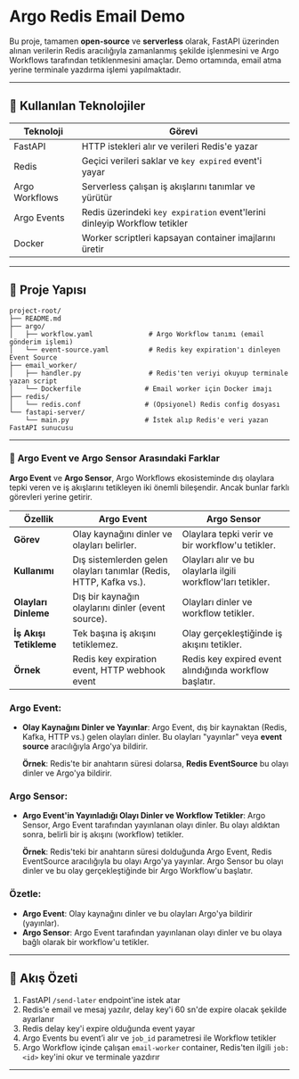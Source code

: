 # Argo Redis Email Demo

Bu proje, tamamen **open-source** ve **serverless** olarak, FastAPI üzerinden alınan verilerin Redis aracılığıyla zamanlanmış şekilde işlenmesini ve Argo Workflows tarafından tetiklenmesini amaçlar. Demo ortamında, email atma yerine terminale yazdırma işlemi yapılmaktadır.

---

## 🚀 Kullanılan Teknolojiler

| Teknoloji      | Görevi                                                                    |
| -------------- | ------------------------------------------------------------------------- |
| FastAPI        | HTTP istekleri alır ve verileri Redis'e yazar                             |
| Redis          | Geçici verileri saklar ve `key expired` event'i yayar                     |
| Argo Workflows | Serverless çalışan iş akışlarını tanımlar ve yürütür                      |
| Argo Events    | Redis üzerindeki `key expiration` event'lerini dinleyip Workflow tetikler |
| Docker         | Worker scriptleri kapsayan container imajlarını üretir                    |

---

## 🧾 Proje Yapısı

```
project-root/
├── README.md
├── argo/
│   ├── workflow.yaml              # Argo Workflow tanımı (email gönderim işlemi)
│   └── event-source.yaml          # Redis key expiration'ı dinleyen Event Source
├── email_worker/
│   ├── handler.py                 # Redis'ten veriyi okuyup terminale yazan script
│   └── Dockerfile                # Email worker için Docker imajı
├── redis/
│   └── redis.conf                # (Opsiyonel) Redis config dosyası
└── fastapi-server/
    └── main.py                   # İstek alıp Redis'e veri yazan FastAPI sunucusu
```

---

### 🔄 **Argo Event ve Argo Sensor Arasındaki Farklar**

**Argo Event** ve **Argo Sensor**, Argo Workflows ekosisteminde dış olaylara tepki veren ve iş akışlarını tetikleyen iki önemli bileşendir. Ancak bunlar farklı görevleri yerine getirir.

| Özellik                | **Argo Event**                                                     | **Argo Sensor**                                              |
| ---------------------- | ------------------------------------------------------------------ | ------------------------------------------------------------ |
| **Görev**              | Olay kaynağını dinler ve olayları belirler.                        | Olaylara tepki verir ve bir workflow'u tetikler.             |
| **Kullanımı**          | Dış sistemlerden gelen olayları tanımlar (Redis, HTTP, Kafka vs.). | Olayları alır ve bu olaylarla ilgili workflow'ları tetikler. |
| **Olayları Dinleme**   | Dış bir kaynağın olaylarını dinler (event source).                 | Olayları dinler ve workflow tetikler.                        |
| **İş Akışı Tetikleme** | Tek başına iş akışını tetiklemez.                                  | Olay gerçekleştiğinde iş akışını tetikler.                   |
| **Örnek**              | Redis key expiration event, HTTP webhook event                     | Redis key expired event alındığında workflow başlatır.       |

### **Argo Event**:

- **Olay Kaynağını Dinler ve Yayınlar**: Argo Event, dış bir kaynaktan (Redis, Kafka, HTTP vs.) gelen olayları dinler. Bu olayları "yayınlar" veya **event source** aracılığıyla Argo'ya bildirir.

  **Örnek**: Redis'te bir anahtarın süresi dolarsa, **Redis EventSource** bu olayı dinler ve Argo'ya bildirir.

### **Argo Sensor**:

- **Argo Event'in Yayınladığı Olayı Dinler ve Workflow Tetikler**: Argo Sensor, Argo Event tarafından yayınlanan olayı dinler. Bu olayı aldıktan sonra, belirli bir iş akışını (workflow) tetikler.

  **Örnek**: Redis'teki bir anahtarın süresi dolduğunda Argo Event, Redis EventSource aracılığıyla bu olayı Argo'ya yayınlar. Argo Sensor bu olayı dinler ve bu olay gerçekleştiğinde bir Argo Workflow'u başlatır.

### **Özetle**:

- **Argo Event**: Olay kaynağını dinler ve bu olayları Argo'ya bildirir (yayınlar).
- **Argo Sensor**: Argo Event tarafından yayınlanan olayı dinler ve bu olaya bağlı olarak bir workflow'u tetikler.

---

## 🔄 Akış Özeti

1. FastAPI `/send-later` endpoint'ine istek atar
2. Redis'e email ve mesaj yazılır, delay key'i 60 sn'de expire olacak şekilde ayarlanır
3. Redis delay key'i expire olduğunda event yayar
4. Argo Events bu event’i alır ve `job_id` parametresi ile Workflow tetikler
5. Argo Workflow içinde çalışan `email-worker` container, Redis'ten ilgili `job:<id>` key'ini okur ve terminale yazdırır

---
